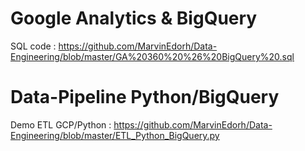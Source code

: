 # Google Analytics & BigQuery
SQL code : https://github.com/MarvinEdorh/Data-Engineering/blob/master/GA%20360%20%26%20BigQuery%20.sql
# Data-Pipeline Python/BigQuery
Demo ETL GCP/Python : https://github.com/MarvinEdorh/Data-Engineering/blob/master/ETL_Python_BigQuery.py
